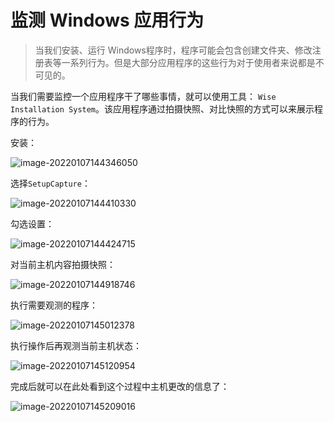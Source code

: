 # 监测 Windows 应用行为

> 当我们安装、运行 Windows程序时，程序可能会包含创建文件夹、修改注册表等一系列行为。但是大部分应用程序的这些行为对于使用者来说都是不可见的。

当我们需要监控一个应用程序干了哪些事情，就可以使用工具： `Wise Installation System`。该应用程序通过拍摄快照、对比快照的方式可以来展示程序的行为。

安装：

![image-20220107144346050](http://blog-img-figure.oss-cn-chengdu.aliyuncs.com/img/image-20220107144346050.png)

选择`SetupCapture`：

![image-20220107144410330](http://blog-img-figure.oss-cn-chengdu.aliyuncs.com/img/image-20220107144410330.png)

勾选设置：

![image-20220107144424715](http://blog-img-figure.oss-cn-chengdu.aliyuncs.com/img/image-20220107144424715.png)



对当前主机内容拍摄快照：

![image-20220107144918746](http://blog-img-figure.oss-cn-chengdu.aliyuncs.com/img/image-20220107144918746.png)

执行需要观测的程序：

![image-20220107145012378](http://blog-img-figure.oss-cn-chengdu.aliyuncs.com/img/image-20220107145012378.png)

执行操作后再观测当前主机状态：

![image-20220107145120954](http://blog-img-figure.oss-cn-chengdu.aliyuncs.com/img/image-20220107145120954.png)

完成后就可以在此处看到这个过程中主机更改的信息了：

![image-20220107145209016](http://blog-img-figure.oss-cn-chengdu.aliyuncs.com/img/image-20220107145209016.png)
